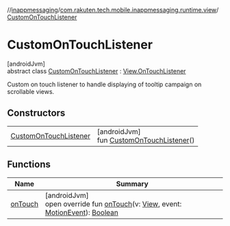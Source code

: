 //[inappmessaging](../../../index.md)/[com.rakuten.tech.mobile.inappmessaging.runtime.view](../index.md)/[CustomOnTouchListener](index.md)

# CustomOnTouchListener

[androidJvm]\
abstract class [CustomOnTouchListener](index.md) : [View.OnTouchListener](https://developer.android.com/reference/kotlin/android/view/View.OnTouchListener.html)

Custom on touch listener to handle displaying of tooltip campaign on scrollable views.

## Constructors

| | |
|---|---|
| [CustomOnTouchListener](-custom-on-touch-listener.md) | [androidJvm]<br>fun [CustomOnTouchListener](-custom-on-touch-listener.md)() |

## Functions

| Name | Summary |
|---|---|
| [onTouch](on-touch.md) | [androidJvm]<br>open override fun [onTouch](on-touch.md)(v: [View](https://developer.android.com/reference/kotlin/android/view/View.html), event: [MotionEvent](https://developer.android.com/reference/kotlin/android/view/MotionEvent.html)): [Boolean](https://kotlinlang.org/api/latest/jvm/stdlib/kotlin/-boolean/index.html) |
